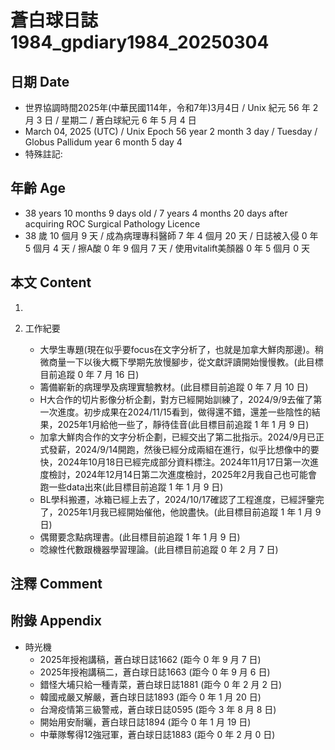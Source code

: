 [_metadata_:encoding]: - "utf-8"
[_metadata_:language]: - "zh-Hant-TW"
[_metadata_:fileformat]: - "markdown"
[_metadata_:MIME_type]: - "text/plain"
[_metadata_:markdown_version]: - "commonmark version 0.30"
[_metadata_:markdown_spec]: - "https://spec.commonmark.org/0.30/"

# 蒼白球日誌1984_gpdiary1984_20250304 #

## 日期 Date ##

* 世界協調時間2025年(中華民國114年，令和7年)3月4日 / Unix 紀元 56 年 2 月 3 日 / 星期二 / 蒼白球紀元 6 年 5 月 4 日
* March 04, 2025 (UTC) / Unix Epoch 56 year 2 month 3 day / Tuesday / Globus Pallidum year 6 month 5 day 4
* 特殊註記:

## 年齡 Age ##

* 38 years 10 months 9 days old / 7 years 4 months 20 days after acquiring ROC Surgical Pathology Licence
* 38 歲 10 個月 9 天 / 成為病理專科醫師 7 年 4 個月 20 天 / 日誌被入侵 0 年 5 個月 4 天 / 擦A酸 0 年 9 個月 7 天 / 使用vitalift美顏器 0 年 5 個月 0 天

## 本文 Content ##

1. 

2. 工作紀要

    - 大學生專題(現在似乎要focus在文字分析了，也就是加拿大鮮肉那邊)。稍微商量一下以後大概下學期先放慢腳步，從文獻評讀開始慢慢教。(此目標目前追蹤 0 年 7 月 16 日)
    - 籌備嶄新的病理學及病理實驗教材。(此目標目前追蹤 0 年 7 月 10 日)
    - H大合作的切片影像分析企劃，對方已經開始訓練了，2024/9/9去催了第一次進度。初步成果在2024/11/15看到，做得還不錯，還差一些陰性的結果，2025年1月給他一些了，靜待佳音(此目標目前追蹤 1 年 1 月 9 日)
    - 加拿大鮮肉合作的文字分析企劃，已經交出了第二批指示。2024/9月已正式發薪，2024/9/14開跑，然後已經分成兩組在進行，似乎比想像中的要快，2024年10月18日已經完成部分資料標注。2024年11月17日第一次進度檢討，2024年12月14日第二次進度檢討，2025年2月我自己也可能會跑一些data出來(此目標目前追蹤 1 年 1 月 9 日)
    - BL學科搬遷，冰箱已經上去了，2024/10/17確認了工程進度，已經評鑒完了，2025年1月我已經開始催他，他說盡快。(此目標目前追蹤 1 年 1 月 9 日)
    - 偶爾要念點病理書。(此目標目前追蹤 1 年 1 月 9 日)
    - 唸線性代數跟機器學習理論。(此目標目前追蹤 0 年 2 月 7 日)

## 注釋 Comment ##


## 附錄 Appendix ##

* 時光機
    - 2025年授袍講稿，蒼白球日誌1662 (距今 0 年 9 月 7 日)
    - 2025年授袍講稿二，蒼白球日誌1663 (距今 0 年 9 月 6 日)
    - 錯怪大埔只給一種青菜，蒼白球日誌1881 (距今 0 年 2 月 2 日)
    - 韓國戒嚴又解嚴，蒼白球日誌1893 (距今 0 年 1 月 20 日)
    - 台灣疫情第三級警戒，蒼白球日誌0595 (距今 3 年 8 月 8 日)
    - 開始用安耐曬，蒼白球日誌1894 (距今 0 年 1 月 19 日)
    - 中華隊奪得12強冠軍，蒼白球日誌1883 (距今 0 年 2 月 0 日)
